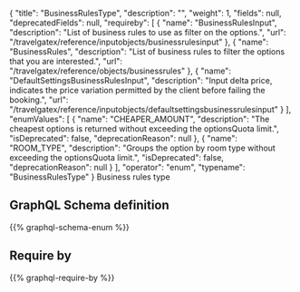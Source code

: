 {
  "title": "BusinessRulesType",
  "description": "",
  "weight": 1,
  "fields": null,
  "deprecatedFields": null,
  "requireby": [
    {
      "name": "BusinessRulesInput",
      "description": "List of business rules to use as filter on the options.",
      "url": "/travelgatex/reference/inputobjects/businessrulesinput"
    },
    {
      "name": "BusinessRules",
      "description": "List of business rules to filter the options that you are interested.",
      "url": "/travelgatex/reference/objects/businessrules"
    },
    {
      "name": "DefaultSettingsBusinessRulesInput",
      "description": "Input delta price, indicates the price variation permitted by the client before failing the booking.",
      "url": "/travelgatex/reference/inputobjects/defaultsettingsbusinessrulesinput"
    }
  ],
  "enumValues": [
    {
      "name": "CHEAPER_AMOUNT",
      "description": "The cheapest options is returned without exceeding the optionsQuota limit.",
      "isDeprecated": false,
      "deprecationReason": null
    },
    {
      "name": "ROOM_TYPE",
      "description": "Groups the option by room type without exceeding the optionsQuota limit.",
      "isDeprecated": false,
      "deprecationReason": null
    }
  ],
  "operator": "enum",
  "typename": "BusinessRulesType"
}
Business rules type
## GraphQL Schema definition

{{% graphql-schema-enum %}}

## Require by

{{% graphql-require-by %}}
